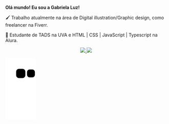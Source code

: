 <p><b>Olá mundo! Eu sou a Gabriela Luz! </b></p>

<p> 🖌️ Trabalho atualmente na área de Digital illustration/Graphic design, como freelancer na Fiverr. </p>
<p> 🌱 Estudante de TADS na UVA e HTML | CSS | JavaScript | Typescript na Alura. </p>

<div align="center">
  <a href="https://github.com/gabrielaluzm">
  <img height="180em" src="https://github-readme-stats.vercel.app/api?username=gabrielaluzm&show_icons=true&theme=dracula&include_all_commits=true&count_private=true"/>
  <img height="180em" src="https://github-readme-stats.vercel.app/api/top-langs/?username=gabrielaluzm&layout=compact&langs_count=7&theme=dracula"/>
</div>
  
  ![Snake animation](https://github.com/rafaballerini/rafaballerini/blob/output/github-contribution-grid-snake.svg)

</div>
